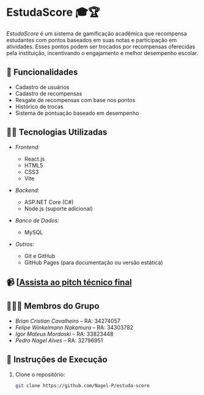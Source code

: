 # EstudaScore 🎓🏆

*EstudaScore* é um sistema de gamificação acadêmica que recompensa estudantes com pontos baseados em suas notas e participação em atividades. Esses pontos podem ser trocados por recompensas oferecidas pela instituição, incentivando o engajamento e melhor desempenho escolar.

## 🚀 Funcionalidades

- Cadastro de usuários
- Cadastro de recompensas
- Resgate de recompensas com base nos pontos
- Histórico de trocas
- Sistema de pontuação baseado em desempenho

## 🧑‍💻 Tecnologias Utilizadas

- *Frontend:*
  - React.js
  - HTML5
  - CSS3
  - Vite

- *Backend:*
  - ASP.NET Core (C#)
  - Node.js (suporte adicional)

- *Banco de Dados:*
  - MySQL

- *Outros:*
  - Git e GitHub
  - GitHub Pages (para documentação ou versão estática)

## 📹 [[Assista ao pitch técnico final](https://drive.google.com/file/d/17H2l5YS5UDnF8X6SpjyFfqULAzA7Mm6h/view?usp=sharing)

## 👨‍👩‍👦 Membros do Grupo

- *Brian Cristian Cavalheiro* – RA: 34274057  
- *Felipe Winkelmann Nakamura* – RA: 34303782  
- *Igor Mateus Mordaski* – RA: 33823448  
- *Pedro Nagel Alves* – RA: 32796951

## 📁 Instruções de Execução

1. Clone o repositório:
   ```bash
   git clone https://github.com/Nagel-P/estuda-score
